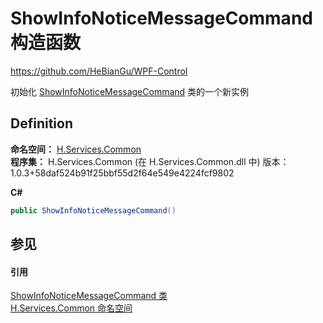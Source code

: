 # ShowInfoNoticeMessageCommand 构造函数
https://github.com/HeBianGu/WPF-Control

初始化 <a href="7dfb8e85-97df-9e74-a649-4236f001b88f">ShowInfoNoticeMessageCommand</a> 类的一个新实例



## Definition
**命名空间：** <a href="b9cdd84f-6623-a51a-f53b-465103ced202">H.Services.Common</a>  
**程序集：** H.Services.Common (在 H.Services.Common.dll 中) 版本：1.0.3+58daf524b91f25bbf55d2f64e549e4224fcf9802

**C#**
``` C#
public ShowInfoNoticeMessageCommand()
```



## 参见


#### 引用
<a href="7dfb8e85-97df-9e74-a649-4236f001b88f">ShowInfoNoticeMessageCommand 类</a>  
<a href="b9cdd84f-6623-a51a-f53b-465103ced202">H.Services.Common 命名空间</a>  
